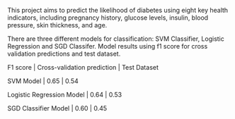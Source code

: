 This project aims to predict the likelihood of diabetes using eight key health indicators, including pregnancy history, glucose levels, insulin, blood pressure, skin thickness, and age.

There are three different models for classification: SVM Classifier, Logistic Regression and SGD Classifer.
Model results using f1 score for cross validation predictions and test dataset.


F1 score                     |   Cross-validation prediction  |  Test Dataset

SVM Model                    |           0.65                 |       0.54

Logistic Regression Model    |           0.64                 |       0.53

SGD Classifier Model         |           0.60                 |       0.45
